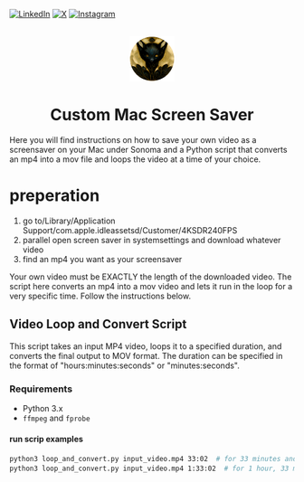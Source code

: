 <a name="readme-top"></a>

<!-- Top Links Bar -->

[![LinkedIn][linkedin-shield]][linkedin-url]
[![X][x-shield]][x-url]
[![Instagram][instagram-shield]][instagram-url]

<!-- PROJECT LOGO -->
<br />
<div align="center">
  <img src="images/logo.png" alt="Logo" width="80" height="80">
  <h1 align="center">Custom Mac Screen Saver</h1>
  </div>

<!-- PROJECT desc -->
  <p align="left">
Here you will find instructions on how to save your own video as a screensaver on your Mac under Sonoma and a Python script that converts an mp4 into a mov file and loops the video at a time of your choice.

# preperation

1. go to/Library/Application Support/com.apple.idleassetsd/Customer/4KSDR240FPS
2. parallel open screen saver in systemsettings and download whatever video
3. find an mp4 you want as your screensaver

Your own video must be EXACTLY the length of the downloaded video. The script here converts an mp4 into a mov video and lets it run in the loop for a very specific time.
Follow the instructions below.

## Video Loop and Convert Script

This script takes an input MP4 video, loops it to a specified duration, and converts the final output to MOV format. The duration can be specified in the format of "hours:minutes:seconds" or "minutes:seconds".

### Requirements

- Python 3.x
- `ffmpeg` and `fprobe`

#### run scrip examples

```sh
python3 loop_and_convert.py input_video.mp4 33:02  # for 33 minutes and 2 seconds
python3 loop_and_convert.py input_video.mp4 1:33:02  # for 1 hour, 33 minutes, and 2 seconds
```

[bloc]: https://img.shields.io/badge/Bloc-8B0000.svg?style=for-the-badge&logo=bloc&logoColor=white
[bloc-url]: https://pub.dev/packages/bloc
[dart]: https://img.shields.io/badge/Dart-%230175C2.svg?style=for-the-badge&logo=dart&logoColor=white
[dart-url]: https://dart.dev/
[dio]: https://img.shields.io/badge/Dio-FE5000.svg?style=for-the-badge&logo=internet-explorer&logoColor=white
[dio-url]: https://pub.dev/packages/dio
[dartz]: https://img.shields.io/badge/Dartz-1C4E80.svg?style=for-the-badge&logo=dart&logoColor=white
[dartz-url]: https://pub.dev/packages/dartz
[equatable]: https://img.shields.io/badge/Equatable-32CD32.svg?style=for-the-badge&logo=equatable&logoColor=white
[equatable-url]: https://pub.dev/packages/equatable
[firebase]: https://img.shields.io/badge/Firebase-039BE5?style=for-the-badge&logo=Firebase&logoColor=white
[firebase-url]: https://firebase.google.com/
[flutter]: https://img.shields.io/badge/Flutter-%2302569B.svg?style=for-the-badge&logo=flutter&logoColor=white
[flutter-url]: https://flutter.dev/
[flutter-bloc]: https://img.shields.io/badge/Flutter%20Bloc-2E86C1.svg?style=for-the-badge&logo=flutter&logoColor=white
[flutter-bloc-url]: https://pub.dev/packages/flutter_bloc
[flutter-screenutil]: https://img.shields.io/badge/Flutter%20ScreenUtil-blue.svg?style=for-the-badge&logo=flutter&logoColor=white
[flutter-screenutil-url]: https://pub.dev/packages/flutter_screenutil
[flutter-localizations]: https://img.shields.io/badge/Flutter%20Localizations-0170F3.svg?style=for-the-badge&logo=flutter&logoColor=white
[flutter-localizations-url]: https://flutter.dev/docs/development/accessibility-and-localization/internationalization
[flutter-secure-storage]: https://img.shields.io/badge/Flutter%20Secure%20Storage-2F4F4F.svg?style=for-the-badge&logo=lock&logoColor=white
[flutter-secure-storage-url]: https://pub.dev/packages/flutter_secure_storage
[get-it]: https://img.shields.io/badge/GetIt-007ACC.svg?style=for-the-badge&logo=getit&logoColor=white
[get-it-url]: https://pub.dev/packages/get_it
[http]: https://img.shields.io/badge/HTTP-007BFF.svg?style=for-the-badge&logo=http&logoColor=white
[http-url]: https://pub.dev/packages/http
[hive]: https://img.shields.io/badge/Hive-FFB300.svg?style=for-the-badge&logo=hive&logoColor=white
[hive-url]: https://pub.dev/packages/hive
[injectable]: https://img.shields.io/badge/Injectable-009688.svg?style=for-the-badge&logo=injectable&logoColor=white
[injectable-url]: https://pub.dev/packages/injectable
[intl]: https://img.shields.io/badge/Intl-FFA500.svg?style=for-the-badge&logo=dart&logoColor=white
[intl-url]: https://pub.dev/packages/intl
[instagram-shield]: https://img.shields.io/badge/Instagram-%23E4405F.svg?style=for-the-badge&logo=instagram&logoColor=white
[instagram-url]: https://www.instagram.com/codeincouture/
[license-shield]: https://img.shields.io/badge/License-MIT-%23000000.svg?style=for-the-badge&logo=license&logoColor=white
[license-url]: https://github.com/othneildrew/Best-README-Template/blob/master/LICENSE.txt
[linkedin-shield]: https://img.shields.io/badge/LinkedIn-%230A66C2.svg?style=for-the-badge&logo=linkedin&logoColor=white
[linkedin-url]: https://www.linkedin.com/in/tanja-polz-5636401a5/
[mappable]: https://img.shields.io/badge/Dart%20Mappable-008080.svg?style=for-the-badge&logo=dart&logoColor=white
[mappable-url]: https://pub.dev/packages/dart_mappable
[mockapi]: https://img.shields.io/badge/MockAPI-9cf.svg?style=for-the-badge&logo=api&logoColor=white
[mockapi-url]: https://mockapi.io/projects
[mocktail]: https://img.shields.io/badge/Mocktail-blue.svg?style=for-the-badge&logo=dart&logoColor=white
[mocktail-url]: https://pub.dev/packages/mocktail
[twitter-shield]: https://img.shields.io/badge/Twitter-%231DA1F2.svg?style=for-the-badge&logo=twitter&logoColor=white
[twitter-url]: https://twitter.com/_foxnoir_?lang=de
[very-good]: https://img.shields.io/badge/Very%20Good%20Analysis-B22C89.svg?style=for-the-badge&logo=verygood&logoColor=white
[very-good-url]: https://pub.dev/packages/very_good_analysis
[x-shield]: https://img.shields.io/badge/-%23000000.svg?style=for-the-badge&logo=x&logoColor=white
[x-url]: https://twitter.com/_foxnoir_?lang=de
